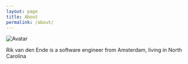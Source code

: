 ```yaml
---
layout: page
title: About
permalink: /about/
---
```


![Avatar](https://avatars0.githubusercontent.com/u/6178351?s=400)

Rik van den Ende is a software engineer from Amsterdam, living in North Carolina
